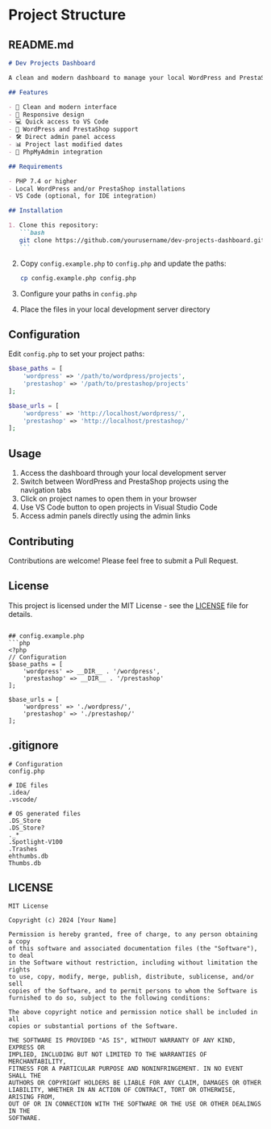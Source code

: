 # Project Structure

## README.md

````markdown
# Dev Projects Dashboard

A clean and modern dashboard to manage your local WordPress and PrestaShop development projects. Easily access your projects, phpMyAdmin, and development environments from a single interface.

## Features

- 🎯 Clean and modern interface
- 🎨 Responsive design
- 💻 Quick access to VS Code
- 🔄 WordPress and PrestaShop support
- 🛠 Direct admin panel access
- 📊 Project last modified dates
- 🔗 PhpMyAdmin integration

## Requirements

- PHP 7.4 or higher
- Local WordPress and/or PrestaShop installations
- VS Code (optional, for IDE integration)

## Installation

1. Clone this repository:
   ```bash
   git clone https://github.com/yourusername/dev-projects-dashboard.git
   ```
````

2. Copy `config.example.php` to `config.php` and update the paths:

   ```bash
   cp config.example.php config.php
   ```

3. Configure your paths in `config.php`

4. Place the files in your local development server directory

## Configuration

Edit `config.php` to set your project paths:

```php
$base_paths = [
    'wordpress' => '/path/to/wordpress/projects',
    'prestashop' => '/path/to/prestashop/projects'
];

$base_urls = [
    'wordpress' => 'http://localhost/wordpress/',
    'prestashop' => 'http://localhost/prestashop/'
];
```

## Usage

1. Access the dashboard through your local development server
2. Switch between WordPress and PrestaShop projects using the navigation tabs
3. Click on project names to open them in your browser
4. Use VS Code button to open projects in Visual Studio Code
5. Access admin panels directly using the admin links

## Contributing

Contributions are welcome! Please feel free to submit a Pull Request.

## License

This project is licensed under the MIT License - see the [LICENSE](LICENSE) file for details.

````

## config.example.php
```php
<?php
// Configuration
$base_paths = [
    'wordpress' => __DIR__ . '/wordpress',
    'prestashop' => __DIR__ . '/prestashop'
];

$base_urls = [
    'wordpress' => './wordpress/',
    'prestashop' => './prestashop/'
];
````

## .gitignore

```
# Configuration
config.php

# IDE files
.idea/
.vscode/

# OS generated files
.DS_Store
.DS_Store?
._*
.Spotlight-V100
.Trashes
ehthumbs.db
Thumbs.db
```

## LICENSE

```
MIT License

Copyright (c) 2024 [Your Name]

Permission is hereby granted, free of charge, to any person obtaining a copy
of this software and associated documentation files (the "Software"), to deal
in the Software without restriction, including without limitation the rights
to use, copy, modify, merge, publish, distribute, sublicense, and/or sell
copies of the Software, and to permit persons to whom the Software is
furnished to do so, subject to the following conditions:

The above copyright notice and permission notice shall be included in all
copies or substantial portions of the Software.

THE SOFTWARE IS PROVIDED "AS IS", WITHOUT WARRANTY OF ANY KIND, EXPRESS OR
IMPLIED, INCLUDING BUT NOT LIMITED TO THE WARRANTIES OF MERCHANTABILITY,
FITNESS FOR A PARTICULAR PURPOSE AND NONINFRINGEMENT. IN NO EVENT SHALL THE
AUTHORS OR COPYRIGHT HOLDERS BE LIABLE FOR ANY CLAIM, DAMAGES OR OTHER
LIABILITY, WHETHER IN AN ACTION OF CONTRACT, TORT OR OTHERWISE, ARISING FROM,
OUT OF OR IN CONNECTION WITH THE SOFTWARE OR THE USE OR OTHER DEALINGS IN THE
SOFTWARE.
```
